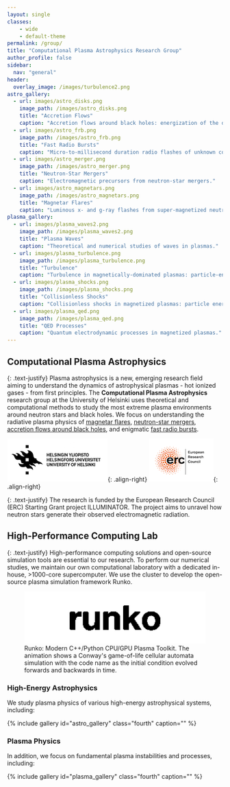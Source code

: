 ```yaml
---
layout: single
classes: 
    - wide
    - default-theme
permalink: /group/
title: "Computational Plasma Astrophysics Research Group"
author_profile: false
sidebar:
  nav: "general"
header:
  overlay_image: /images/turbulence2.png
astro_gallery:
  - url: images/astro_disks.png
    image_path: /images/astro_disks.png
    title: "Accretion Flows"
    caption: "Accretion flows around black holes: energization of the disk corona & origin of state transitions."
  - url: images/astro_frb.png
    image_path: /images/astro_frb.png
    title: "Fast Radio Bursts"
    caption: "Micro-to-millisecond duration radio flashes of unknown cosmic origin."
  - url: images/astro_merger.png
    image_path: /images/astro_merger.png
    title: "Neutron-Star Mergers"
    caption: "Electromagnetic precursors from neutron-star mergers."
  - url: images/astro_magnetars.png
    image_path: /images/astro_magnetars.png
    title: "Magnetar Flares"
    caption: "Luminous x- and g-ray flashes from super-magnetized neutron stars."
plasma_gallery:
  - url: images/plasma_waves2.png
    image_path: /images/plasma_waves2.png
    title: "Plasma Waves"
    caption: "Theoretical and numerical studies of waves in plasmas."
  - url: images/plasma_turbulence.png
    image_path: /images/plasma_turbulence.png
    title: "Turbulence"
    caption: "Turbulence in magnetically-dominated plasmas: particle-energization and acceleration."
  - url: images/plasma_shocks.png
    image_path: /images/plasma_shocks.png
    title: "Collisionless Shocks"
    caption: "Collisionless shocks in magnetized plasmas: particle energization, synchrotron maser instability."
  - url: images/plasma_qed.png
    image_path: /images/plasma_qed.png
    title: "QED Processes"
    caption: "Quantum electrodynamic processes in magnetized plasmas."
---
```




## Computational Plasma Astrophysics

{: .text-justify}
Plasma astrophysics is a new, emerging research field aiming to understand the dynamics of astrophysical plasmas - hot ionized gases - from first principles.  The **Computational Plasma Astrophysics** research group at the University of Helsinki uses theoretical and computational methods to study the most extreme plasma environments around neutron stars and black holes. We focus on understanding the radiative plasma physics of 
[magnetar flares](https://solomon.as.utexas.edu/magnetar.html),
[neutron-star mergers](https://www.ligo.caltech.edu/page/press-release-gw170817),
[accretion flows around black holes](http://www.scholarpedia.org/article/Accretion_discs), and
enigmatic [fast radio bursts](https://www.scientificamerican.com/article/mysterious-fast-radio-bursts-are-finally-coming-into-focus/).

![University of Helsinki](/images/helsinki_logo.png){: .align-right} ![ERC](/images/erc_logo.png){: .align-right}

{: .text-justify}
The research is funded by the European Research Council (ERC) Starting Grant project ILLUMINATOR. The project aims to unravel how neutron stars generate their observed electromagnetic radiation.



## High-Performance Computing Lab

{: .text-justify}
High-performance computing solutions and open-source simulation tools are essential to our research. To perform our numerical studies, we maintain our own computational laboratory with a dedicated in-house, >1000-core supercomputer. We use the cluster to develop the open-source plasma simulation framework Runko. 

<figure>
	<a href="https://github.com/natj/runko"><img src="/images/runko_logo_gol.gif"></a>
	<figcaption>Runko: Modern C++/Python CPU/GPU Plasma Toolkit. The animation shows a Conway's game-of-life cellular automata simulation with the code name as the initial condition evolved forwards and backwards in time.</figcaption>
</figure>



### High-Energy Astrophysics

We study plasma physics of various high-energy astrophysical systems, including:

{% include gallery id="astro_gallery" class="fourth" caption="" %}


### Plasma Physics

In addition, we focus on fundamental plasma instabilities and processes, including:

{% include gallery id="plasma_gallery" class="fourth" caption="" %}





